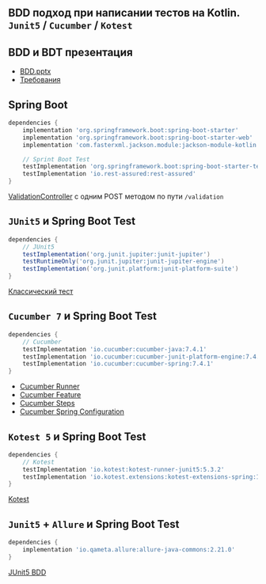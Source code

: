 BDD подход при написании тестов на Kotlin. `Junit5` / `Cucumber` / `Kotest`
---

## BDD и BDT презентация
- [BDD.pptx](pptx/BDD.pptx)
- [Требования](pptx/requirements.md)

## Spring Boot
```groovy
dependencies {
    implementation 'org.springframework.boot:spring-boot-starter'
    implementation 'org.springframework.boot:spring-boot-starter-web'
    implementation 'com.fasterxml.jackson.module:jackson-module-kotlin'

    // Sprint Boot Test
    testImplementation 'org.springframework.boot:spring-boot-starter-test'
    testImplementation 'io.rest-assured:rest-assured'
}
```
[ValidationController](src/main/kotlin/org/brewcode/bdd/ValidationController.kt) с одним POST методом по пути `/validation`

## `JUnit5` и Spring Boot Test
```groovy
dependencies {
    // JUnit5
    testImplementation('org.junit.jupiter:junit-jupiter')
    testRuntimeOnly('org.junit.jupiter:junit-jupiter-engine')
    testImplementation('org.junit.platform:junit-platform-suite')
}
```
[Классический тест](src/test/kotlin/org/brewcode/bdd/unit/ValidationControllerClassicTest.kt)

## `Cucumber 7` и Spring Boot Test
```groovy
dependencies {
    // Cucumber
    testImplementation 'io.cucumber:cucumber-java:7.4.1'
    testImplementation 'io.cucumber:cucumber-junit-platform-engine:7.4.1'
    testImplementation 'io.cucumber:cucumber-spring:7.4.1'
}
```
- [Cucumber Runner](src/test/kotlin/org/brewcode/bdd/cucumber/ValidationControllerBddCucumberTest.kt)
- [Cucumber Feature](src/test/resources/features/validation.feature)
- [Cucumber Steps](src/test/kotlin/org/brewcode/bdd/step/ValidationControllerStep.kt)
- [Cucumber Spring Configuration](src/test/kotlin/org/brewcode/bdd/step/CucumberSpringConfiguration.kt)

## `Kotest 5` и Spring Boot Test
```groovy
dependencies {
    // Kotest
    testImplementation 'io.kotest:kotest-runner-junit5:5.3.2'
    testImplementation 'io.kotest.extensions:kotest-extensions-spring:1.1.1'
}
```
[Kotest](src/test/kotlin/org/brewcode/bdd/kotest/ValidationControllerBddKotestTest.kt)

## `Junit5` + `Allure` и Spring Boot Test 
```groovy
dependencies {
    implementation 'io.qameta.allure:allure-java-commons:2.21.0'
}
```
[JUnit5 BDD](src/test/java/org/brewcode/bdd/unit/ValidationControllerJunitBddTest.java)
